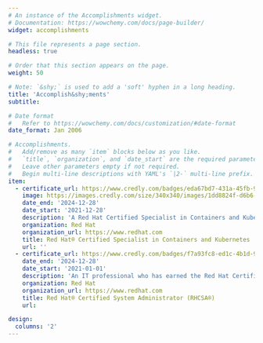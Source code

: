 ```yaml
---
# An instance of the Accomplishments widget.
# Documentation: https://wowchemy.com/docs/page-builder/
widget: accomplishments

# This file represents a page section.
headless: true

# Order that this section appears on the page.
weight: 50

# Note: `&shy;` is used to add a 'soft' hyphen in a long heading.
title: 'Accomplish&shy;ments'
subtitle:

# Date format
#   Refer to https://wowchemy.com/docs/customization/#date-format
date_format: Jan 2006

# Accomplishments.
#   Add/remove as many `item` blocks below as you like.
#   `title`, `organization`, and `date_start` are the required parameters.
#   Leave other parameters empty if not required.
#   Begin multi-line descriptions with YAML's `|2-` multi-line prefix.
item:
  - certificate_url: https://www.credly.com/badges/eda67bd7-431a-45fb-9a5a-cb441a94840e/public_url
    image: https://images.credly.com/size/340x340/images/1dd8824f-d6b6-4967-906a-7bd3c0063fae/image.png
    date_end: '2024-12-28'
    date_start: '2021-12-28'
    description: 'A Red Hat Certified Specialist in Containers and Kubernetes has demonstrated a basic understanding of Kubernetes, containers, and Red Hat OpenShift® and can use this knowledge to run, find, and manage containerized services, deploy single- and multiple-container applications, and create custom containers. The credential is earned after successfully passing the Red Hat Certified Specialist in Containers and Kubernetes exam (EX180).'
    organization: Red Hat
    organization_url: https://www.redhat.com
    title: Red Hat® Certified Specialist in Containers and Kubernetes
    url: ''
  - certificate_url: https://www.credly.com/badges/f7a93fc8-ed1c-4b1d-903c-3269a1704d5c/public_url
    date_end: '2024-12-28'
    date_start: '2021-01-01'
    description: 'An IT professional who has earned the Red Hat Certified System Administrator (RHCSA®) is able to perform the core system administration skills required in Red Hat Enterprise Linux environments. The credential is earned after successfully passing the Red Hat Certified System Administrator (RHCSA) Exam (EX200).'
    organization: Red Hat
    organization_url: https://www.redhat.com
    title: Red Hat® Certified System Administrator (RHCSA®)
    url: 

design:
  columns: '2'
---
```

